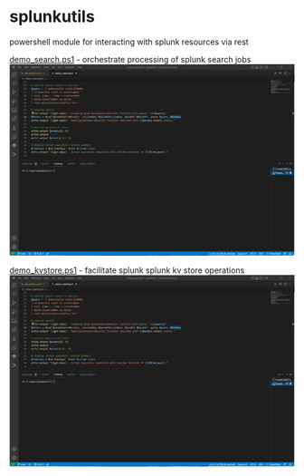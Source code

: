 # splunkutils
powershell module for interacting with splunk resources via rest

[demo_search.ps1](https://github.com/dstaulcu/splunkutils/blob/main/demo_search.ps1/) - orchestrate processing of splunk search jobs
![alt tag](https://github.com/dstaulcu/splunkutils/blob/main/img/demo_search.gif)

[demo_kvstore.ps1](https://github.com/dstaulcu/splunkutils/blob/main/demo_kvstore.ps1/) - facilitate splunk splunk kv store operations
![alt tag](https://github.com/dstaulcu/splunkutils/blob/main/img/demo_kvstore.gif)
